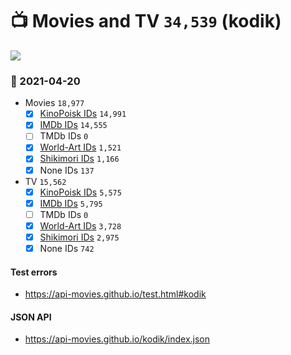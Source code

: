 # :tv: Movies and TV `34,539` (kodik)

<a href="https://API-Movies.github.io"><img src="https://API-Movies.github.io/banner.png?cache"></a>

### :date: 2021-04-20
- Movies `18,977`
  - [x] <a href="https://API-Movies.github.io/kodik/movie_kinopoisk_ids.json">KinoPoisk IDs</a> `14,991`
  - [x] <a href="https://API-Movies.github.io/kodik/movie_imdb_ids.json">IMDb IDs</a> `14,555`
  - [ ] TMDb IDs `0`
  - [x] <a href="https://API-Movies.github.io/kodik/movie_world_art_ids.json">World-Art IDs</a> `1,521`
  - [x] <a href="https://API-Movies.github.io/kodik/movie_shikimori_ids.json">Shikimori IDs</a> `1,166`
  - [x] None IDs `137`
- TV `15,562`
  - [x] <a href="https://API-Movies.github.io/kodik/tv_kinopoisk_ids.json">KinoPoisk IDs</a> `5,575`
  - [x] <a href="https://API-Movies.github.io/kodik/tv_imdb_ids.json">IMDb IDs</a> `5,795`
  - [ ] TMDb IDs `0`
  - [x] <a href="https://API-Movies.github.io/kodik/tv_world_art_ids.json">World-Art IDs</a> `3,728`
  - [x] <a href="https://API-Movies.github.io/kodik/tv_shikimori_ids.json">Shikimori IDs</a> `2,975`
  - [x] None IDs `742`
#### Test errors
- <a href='https://api-movies.github.io/test.html#kodik'>https://api-movies.github.io/test.html#kodik</a>
#### JSON API
- <a href='https://api-movies.github.io/kodik/index.json'>https://api-movies.github.io/kodik/index.json</a>
